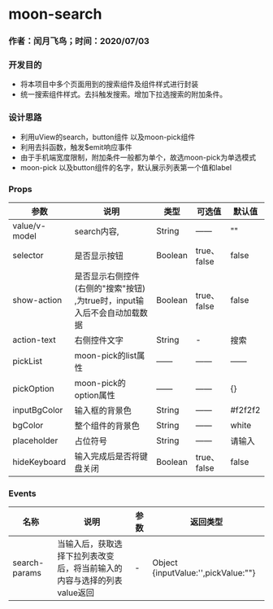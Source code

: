  #  moon-search

### 作者：闰月飞鸟；时间：2020/07/03
### 开发目的
- 将本项目中多个页面用到的搜索组件及组件样式进行封装
- 统一搜索组件样式。去抖触发搜索。增加下拉选搜索的附加条件。

### 设计思路
-  利用uView的search，button组件 以及moon-pick组件
-  利用去抖函数，触发$emit响应事件
-  由于手机端宽度限制，附加条件一般都为单个，故选moon-pick为单选模式
-  moon-pick 以及button组件的名字，默认展示列表第一个值和label

### Props 
参数 | 说明 |类型|可选值|<div style="width:2rem"></div>默认值
---|---|---|---|---
value/v-model|search内容,|String |——| ""
selector|是否显示按钮|Boolean|true、false|false
show-action|是否显示右侧控件(右侧的"搜索"按钮) ,为true时，input输入后不会自动加载数据|Boolean|true、false|false
action-text|右侧控件文字|String| -|搜索
pickList|moon-pick的list属性 |——|——|——
pickOption|moon-pick的option属性|——|——| {}
inputBgColor|输入框的背景色|String|——| #f2f2f2
bgColor|整个组件的背景色|String|——| white
placeholder|占位符号|String |——| 请输入
hideKeyboard| 输入完成后是否将键盘关闭|Boolean|true、false|false


###  Events
名称 |说明| 参数| 返回类型
---|---|---|---|
search-params|当输入后，获取选择下拉列表改变后，将当前输入的内容与选择的列表value返回|-|Object {inputValue:'',pickValue:""}